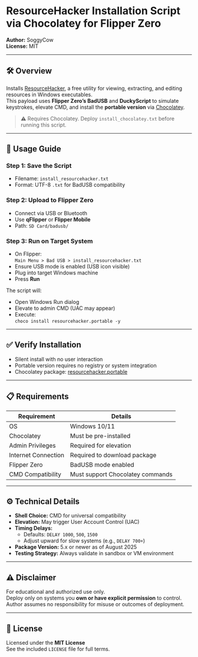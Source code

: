 # ResourceHacker Installation Script via Chocolatey for Flipper Zero

**Author:** SoggyCow  
**License:** MIT

---

## 🛠️ Overview

Installs [ResourceHacker](http://www.angusj.com/resourcehacker/), a free utility for viewing, extracting, and editing resources in Windows executables.  
This payload uses **Flipper Zero’s BadUSB** and **DuckyScript** to simulate keystrokes, elevate CMD, and install the **portable version** via [Chocolatey](https://chocolatey.org/).

> ⚠️ Requires Chocolatey. Deploy `install_chocolatey.txt` before running this script.

---

## 🚀 Usage Guide

### Step 1: Save the Script

- Filename: `install_resourcehacker.txt`  
- Format: UTF-8 `.txt` for BadUSB compatibility

### Step 2: Upload to Flipper Zero

- Connect via USB or Bluetooth  
- Use **qFlipper** or **Flipper Mobile**  
- Path: `SD Card/badusb/`

### Step 3: Run on Target System

- On Flipper:  
  `Main Menu > Bad USB > install_resourcehacker.txt`
- Ensure USB mode is enabled (USB icon visible)  
- Plug into target Windows machine  
- Press **Run**

The script will:
- Open Windows Run dialog  
- Elevate to admin CMD (UAC may appear)  
- Execute:  
  `choco install resourcehacker.portable -y`

---

## ✅ Verify Installation

- Silent install with no user interaction  
- Portable version requires no registry or system integration  
- Chocolatey package: [resourcehacker.portable](https://community.chocolatey.org/packages/resourcehacker.portable)

---

## 📋 Requirements

| Requirement                | Details                                           |
|----------------------------|---------------------------------------------------|
| OS                         | Windows 10/11                                     |
| Chocolatey                 | Must be pre-installed                             |
| Admin Privileges           | Required for elevation                            |
| Internet Connection        | Required to download package                      |
| Flipper Zero               | BadUSB mode enabled                               |
| CMD Compatibility          | Must support Chocolatey commands                  |

---

## ⚙️ Technical Details

- **Shell Choice:** CMD for universal compatibility  
- **Elevation:** May trigger User Account Control (UAC)  
- **Timing Delays:**  
  - Defaults: `DELAY 1000`, `500`, `1500`  
  - Adjust upward for slow systems (e.g., `DELAY 700+`)  
- **Package Version:** 5.x or newer as of August 2025  
- **Testing Strategy:** Always validate in sandbox or VM environment

---

## ⚠️ Disclaimer

For educational and authorized use only.  
Deploy only on systems you **own or have explicit permission** to control.  
Author assumes no responsibility for misuse or outcomes of deployment.

---

## 📄 License

Licensed under the **MIT License**  
See the included `LICENSE` file for full terms.
